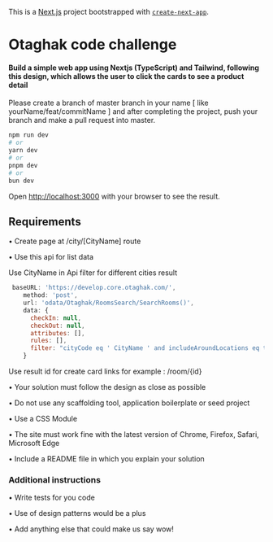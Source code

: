 This is a [Next.js](https://nextjs.org/) project bootstrapped with [`create-next-app`](https://github.com/vercel/next.js/tree/canary/packages/create-next-app).

# Otaghak code challenge

#### Build a simple web app using Nextjs (TypeScript) and Tailwind, following this design, which allows the user to click the cards to see a product detail

 Please create a branch of master branch in your name [ like yourName/feat/commitName ] and after completing the project, push your branch and make a pull request into master. 
```bash
npm run dev
# or
yarn dev
# or
pnpm dev
# or
bun dev
```

Open [http://localhost:3000](http://localhost:3000) with your browser to see the result.


##  Requirements
•	Create page at /city/[CityName] route

•	Use this api for list data

  Use CityName in Api filter for different cities result
```js
 baseURL: 'https://develop.core.otaghak.com/',
    method: 'post',
    url: 'odata/Otaghak/RoomsSearch/SearchRooms()',
    data: {
      checkIn: null,
      checkOut: null,
      attributes: [],
      rules: [],
      filter: "cityCode eq ' CityName ' and includeAroundLocations eq true&$top=24&$skip=0&$count=true",
    }
```


Use result id for create card links for example : /room/{id}

•	Your solution must follow the design as close as possible

•	Do not use any scaffolding tool, application boilerplate or seed project

•	Use a CSS Module

•	The site must work fine with the latest version of Chrome, Firefox, Safari, Microsoft Edge

•	Include a README file in which you explain your solution

### Additional instructions
•	Write tests for you code

•	Use of design patterns would be a plus

•	Add anything else that could make us say wow!


